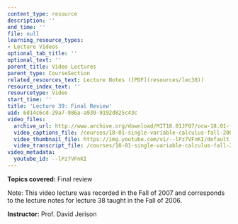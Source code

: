 ```yaml
---
content_type: resource
description: ''
end_time: ''
file: null
learning_resource_types:
- Lecture Videos
optional_tab_title: ''
optional_text: ''
parent_title: Video Lectures
parent_type: CourseSection
related_resources_text: Lecture Notes ([PDF](resources/lec38))
resource_index_text: ''
resourcetype: Video
start_time: ''
title: 'Lecture 39: Final Review'
uid: 6d14c6cd-29a7-986a-a930-9192d825c43c
video_files:
  archive_url: http://www.archive.org/download/MIT18.01JF07/ocw-18.01-f07-lec39_300k.mp4
  video_captions_file: /courses/18-01-single-variable-calculus-fall-2006/9060bc29adf15dbd9ab2d585aa3c1e34_--lPz7VFnKI.vtt
  video_thumbnail_file: https://img.youtube.com/vi/--lPz7VFnKI/default.jpg
  video_transcript_file: /courses/18-01-single-variable-calculus-fall-2006/80e61bf5d5448fa6d010c35feacbac44_--lPz7VFnKI.pdf
video_metadata:
  youtube_id: --lPz7VFnKI
---
```


**Topics covered:** Final review

Note: This video lecture was recorded in the Fall of 2007 and corresponds to the lecture notes for lecture 38 taught in the Fall of 2006.

**Instructor:** Prof. David Jerison